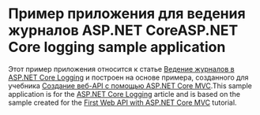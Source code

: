 # <a name="aspnet-core-logging-sample-application"></a><span data-ttu-id="186b5-101">Пример приложения для ведения журналов ASP.NET Core</span><span class="sxs-lookup"><span data-stu-id="186b5-101">ASP.NET Core logging sample application</span></span>

<span data-ttu-id="186b5-102">Этот пример приложения относится к статье [Ведение журналов в ASP.NET Core Logging](https://docs.microsoft.com/aspnet/core/fundamentals/logging/index) и построен на основе примера, созданного для учебника [Создание веб-API с помощью ASP.NET Core MVC](https://docs.microsoft.com/aspnet/core/tutorials/first-web-api).</span><span class="sxs-lookup"><span data-stu-id="186b5-102">This sample application is for the [ASP.NET Core Logging](https://docs.microsoft.com/aspnet/core/fundamentals/logging/index) article and is based on the sample created for the [First Web API with ASP.NET Core MVC](https://docs.microsoft.com/aspnet/core/tutorials/first-web-api) tutorial.</span></span>
